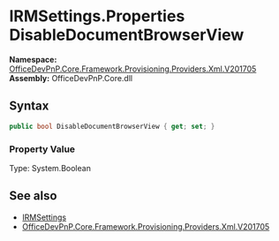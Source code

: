 # IRMSettings.Properties DisableDocumentBrowserView
  

**Namespace:** [OfficeDevPnP.Core.Framework.Provisioning.Providers.Xml.V201705](OfficeDevPnP.Core.Framework.Provisioning.Providers.Xml.V201705.md)  
**Assembly:** OfficeDevPnP.Core.dll  
## Syntax
```C#
public bool DisableDocumentBrowserView { get; set; }
```

### Property Value
Type: System.Boolean  

## See also
- [IRMSettings](OfficeDevPnP.Core.Framework.Provisioning.Providers.Xml.V201705.IRMSettings.md) 
- [OfficeDevPnP.Core.Framework.Provisioning.Providers.Xml.V201705](OfficeDevPnP.Core.Framework.Provisioning.Providers.Xml.V201705.md) 
